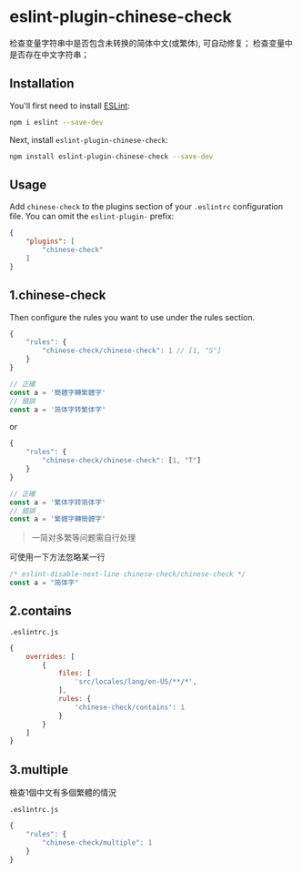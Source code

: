 # eslint-plugin-chinese-check

检查变量字符串中是否包含未转换的简体中文(或繁体), 可自动修复；
检查变量中是否存在中文字符串；


## Installation

You'll first need to install [ESLint](https://eslint.org/):

```sh
npm i eslint --save-dev
```

Next, install `eslint-plugin-chinese-check`:

```sh
npm install eslint-plugin-chinese-check --save-dev
```

## Usage

Add `chinese-check` to the plugins section of your `.eslintrc` configuration file. You can omit the `eslint-plugin-` prefix:

```json
{
    "plugins": [
        "chinese-check"
    ]
}
```

## 1.chinese-check

Then configure the rules you want to use under the rules section.

```javascript
{
    "rules": {
        "chinese-check/chinese-check": 1 // [1, "S"]
    }
}

// 正確
const a = '簡體字轉繁體字'
// 錯誤
const a = '简体字转繁体字'
```

or

```javascript
{
    "rules": {
        "chinese-check/chinese-check": [1, "T"]
    }
}

// 正確
const a = '繁体字转简体字'
// 錯誤
const a = '繁體字轉簡體字'
```

> 一简对多繁等问题需自行处理

可使用一下方法忽略某一行
```js
/* eslint-disable-next-line chinese-check/chinese-check */
const a = "简体字"
```


## 2.contains

```.eslintrc.js```

```javascript
{
    overrides: [
        {
            files: [
                'src/locales/lang/en-US/**/*',
            ],
            rules: {
                'chinese-check/contains': 1
            }
        }
    ]
}
```
## 3.multiple
檢查1個中文有多個繁體的情況

```.eslintrc.js```

```javascript
{
    "rules": {
        "chinese-check/multiple": 1
    }
}
```